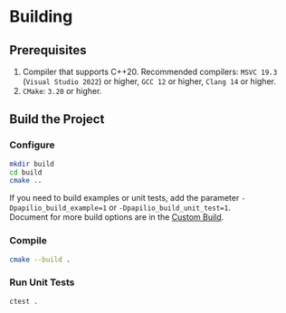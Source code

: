 # Building
## Prerequisites
1. Compiler that supports C++20. Recommended compilers: `MSVC 19.3` (`Visual Studio 2022`) or higher, `GCC 12` or higher, `Clang 14` or higher.
2. `CMake`: `3.20` or higher.

## Build the Project
### Configure
```bash
mkdir build
cd build
cmake ..
```
If you need to build examples or unit tests, add the parameter `-Dpapilio_build_example=1` or `-Dpapilio_build_unit_test=1`.  
Document for more build options are in the [Custom Build](custom_build.md).
### Compile
```bash
cmake --build .
```
### Run Unit Tests
```bash
ctest .
```
